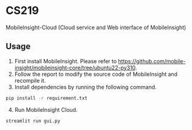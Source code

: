 # CS219

MobileInsight-Cloud (Cloud service and Web interface of MobileInsight)

## Usage

1. First install MobileInsight. Please refer to https://github.com/mobile-insight/mobileinsight-core/tree/ubuntu22-py310.
2. Follow the report to modify the source code of MobileInsight and recompile it.
3. Install dependencies by running the following command.
```bash
pip install -r requirement.txt
```
4. Run MobileInsight Cloud.
```bash
streamlit run gui.py
```
